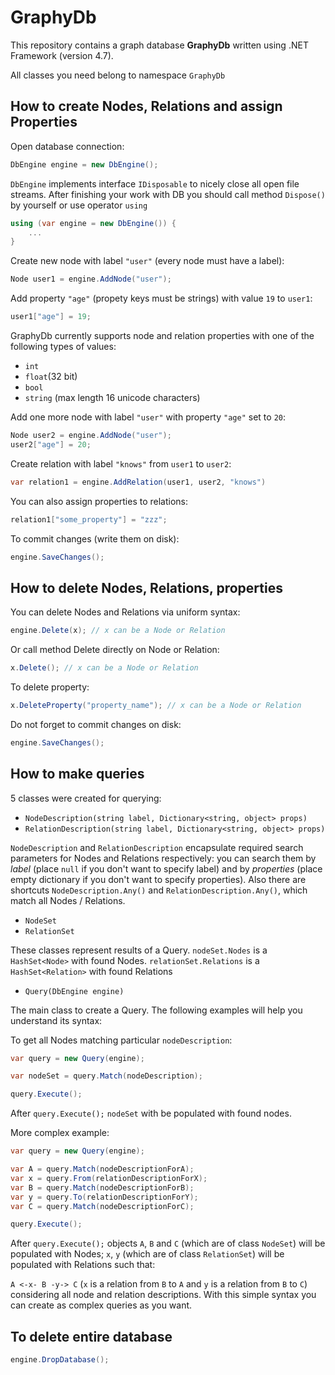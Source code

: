 # GraphyDb

This repository contains a graph database **GraphyDb** written using .NET Framework (version 4.7).

All classes you need belong to namespace `GraphyDb`

## How to create Nodes, Relations and assign Properties

Open database connection:
```C#
DbEngine engine = new DbEngine();
```

`DbEngine` implements interface `IDisposable` to nicely close all open file streams. After finishing your work with DB you should call method `Dispose()` by yourself or use operator `using`


```C#
using (var engine = new DbEngine()) {
    ...
}
```


Create new node with label `"user"` (every node must have a label):
```C#
Node user1 = engine.AddNode("user");
```

Add property `"age"` (propety keys must be strings) with value `19` to `user1`:
```C#
user1["age"] = 19;
```

GraphyDb currently supports node and relation properties with one of the following types of values:
* `int`
* `float`(32 bit)
* `bool`
* `string` (max length 16 unicode characters)

Add one more node with label `"user"` with property `"age"` set to `20`:
```C#
Node user2 = engine.AddNode("user");
user2["age"] = 20;
```

Create relation with label `"knows"` from `user1` to `user2`:
```C#
var relation1 = engine.AddRelation(user1, user2, "knows")
```

You can also assign properties to relations:
```C#
relation1["some_property"] = "zzz";
```

To commit changes (write them on disk):
```C#
engine.SaveChanges();
```

## How to delete Nodes, Relations, properties

You can delete Nodes and Relations via uniform syntax:
```C#
engine.Delete(x); // x can be a Node or Relation
```

Or call method Delete directly on Node or Relation:
```C#
x.Delete(); // x can be a Node or Relation
```

To delete property:
```C#
x.DeleteProperty("property_name"); // x can be a Node or Relation
```

Do not forget to commit changes on disk:
```C#
engine.SaveChanges();
```

## How to make queries

5 classes were created for querying:

* `NodeDescription(string label, Dictionary<string, object> props)`
* `RelationDescription(string label, Dictionary<string, object> props)`

`NodeDescription` and `RelationDescription` encapsulate required search parameters for Nodes and Relations respectively: you can search them by *label* (place `null` if you don't want to specify label) and by *properties* (place empty dictionary if you don't want to specify properties). Also there are shortcuts `NodeDescription.Any()` and `RelationDescription.Any()`, which match all Nodes / Relations.

* `NodeSet`
* `RelationSet`

These classes represent results of a Query. `nodeSet.Nodes` is a `HashSet<Node>` with found Nodes. `relationSet.Relations` is a `HashSet<Relation>` with found Relations

* `Query(DbEngine engine)`

The main class to create a Query. The following examples will help you understand its syntax:

To get all Nodes matching particular `nodeDescription`:
```C#
var query = new Query(engine);

var nodeSet = query.Match(nodeDescription);

query.Execute();
```
After `query.Execute();` `nodeSet` with be populated with found nodes.


More complex example:

```C#
var query = new Query(engine);

var A = query.Match(nodeDescriptionForA);
var x = query.From(relationDescriptionForX);
var B = query.Match(nodeDescriptionForB);
var y = query.To(relationDescriptionForY);
var C = query.Match(nodeDescriptionForC);

query.Execute();
```

After `query.Execute();` objects `A`, `B` and `C` (which are of class `NodeSet`) will be populated with Nodes; `x`, `y` (which are of class `RelationSet`) will be populated with Relations such that:

`A <-x- B -y-> C` (`x` is a relation from `B` to `A` and `y` is a relation from `B` to `C`) considering all node and relation descriptions. With this simple syntax you can create as complex queries as you want.

## To delete entire database
```C#
engine.DropDatabase();
```


